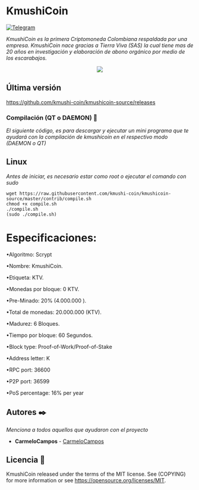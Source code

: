 # KmushiCoin
[![Telegram](https://patrolavia.github.io/telegram-badge/chat.svg)](https://t.me/KmushiCoin_Es)

_KmushiCoin es la primera Criptomoneda Colombiana respaldada por una empresa. KmushiCoin nace gracias a Tierra Viva (SAS) la cual tiene mas de 20 años en investigación y elaboración de abono orgánico por medio de los escarabajos._

<p align="center">
   <a href="https://kmushicoin.com/"><img src="https://kmushicoin.com/images/seo_image.png" /></a>
</p>

## Última versión
https://github.com/kmushi-coin/kmushicoin-source/releases

### Compilación (QT o DAEMON) 🔧

_El siguiente código, es para descargar y ejecutar un mini programa que te ayudará con la compilación de kmushicoin en el respectivo modo (DAEMON o QT)_

## Linux
_Antes de iniciar, es necesario estar como root o ejecutar el comando con sudo_
```
wget https://raw.githubusercontent.com/kmushi-coin/kmushicoin-source/master/contrib/compile.sh
chmod +x compile.sh
./compile.sh
(sudo ./compile.sh)
```

# Especificaciones:
•Algoritmo: Scrypt 

•Nombre: KmushiCoin.

•Etiqueta: KTV.

•Monedas por bloque: 0 KTV.

•Pre-Minado: 20% (4.000.000 ).

•Total de monedas: 20.000.000 (KTV).

•Madurez: 6 Bloques.

•Tiempo por bloque: 60 Segundos.

•Block type: Proof-of-Work/Proof-of-Stake

•Address letter: K

•RPC port: 36600

•P2P port: 36599

•PoS percentage: 16% per year


## Autores ✒️

_Menciona a todos aquellos que ayudaron con el proyecto_

* **CarmeloCampos**  - [CarmeloCampos](https://github.com/CarmeloCampos)

## Licencia 📄

KmushiCoin released under the terms of the MIT license. See (COPYING) for more information or see https://opensource.org/licenses/MIT.

